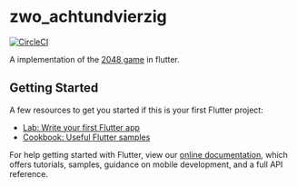 # zwo_achtundvierzig

[![CircleCI](https://circleci.com/gh/jeyemwey/zwo_achtundvierzig.svg?style=svg)](https://circleci.com/gh/jeyemwey/zwo_achtundvierzig)

A implementation of the [2048 game](https://play2048.co/) in flutter. 

## Getting Started

A few resources to get you started if this is your first Flutter project:

- [Lab: Write your first Flutter app](https://flutter.dev/docs/get-started/codelab)
- [Cookbook: Useful Flutter samples](https://flutter.dev/docs/cookbook)

For help getting started with Flutter, view our
[online documentation](https://flutter.dev/docs), which offers tutorials,
samples, guidance on mobile development, and a full API reference.
